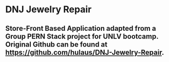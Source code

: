 # DNJ Jewelry Repair
## Store-Front Based Application adapted from a Group PERN Stack project for UNLV bootcamp. Original Github can be found at https://github.com/hulaus/DNJ-Jewelry-Repair.


